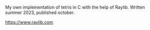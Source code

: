 My own implementation of tetris in C with the help of Raylib. Written summer 2023, published october.

https://www.raylib.com

